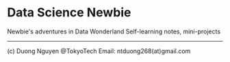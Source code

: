 Data Science Newbie
===================

Newbie's adventures in Data Wonderland
Self-learning notes, mini-projects

-------------------
(c) Duong Nguyen @TokyoTech
Email: ntduong268(at)gmail.com
